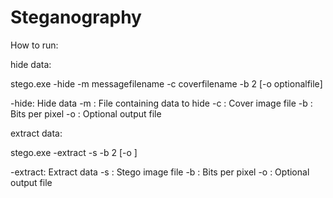 # Steganography
How to run:

hide data:

stego.exe -hide -m messagefilename -c coverfilename -b 2 [-o optionalfile]

-hide: Hide data -m : File containing data to hide -c : Cover image file -b : Bits per pixel -o : Optional output file

extract data:

stego.exe -extract -s -b 2 [-o ]

-extract: Extract data -s : Stego image file -b : Bits per pixel -o : Optional output file
